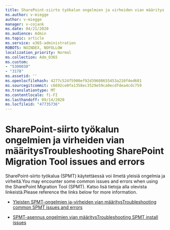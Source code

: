 ```yaml
---
title: SharePoint-siirto työkalun ongelmien ja virheiden vian määritys
ms.author: v-miegge
author: v-miegge
manager: v-cojank
ms.date: 04/21/2020
ms.audience: Admin
ms.topic: article
ms.service: o365-administration
ROBOTS: NOINDEX, NOFOLLOW
localization_priority: Normal
ms.collection: Adm_O365
ms.custom:
- "5300030"
- "3178"
ms.assetid: ''
ms.openlocfilehash: 4277c524f5900ef92d39608655453a210f4ed601
ms.sourcegitcommit: c6692ce0fa1358ec3529e59ca0ecdfdea4cdc759
ms.translationtype: MT
ms.contentlocale: fi-FI
ms.lasthandoff: 09/14/2020
ms.locfileid: "47735736"
---
```

# <a name="troubleshooting-sharepoint-migration-tool-issues-and-errors"></a><span data-ttu-id="0177c-102">SharePoint-siirto työkalun ongelmien ja virheiden vian määritys</span><span class="sxs-lookup"><span data-stu-id="0177c-102">Troubleshooting SharePoint Migration Tool issues and errors</span></span>

<span data-ttu-id="0177c-103">SharePoint-siirto työkalua (SPMT) käytettäessä voi ilmetä yleisiä ongelmia ja virheitä.</span><span class="sxs-lookup"><span data-stu-id="0177c-103">You may encounter some common issues and errors when using the SharePoint Migration Tool (SPMT).</span></span> <span data-ttu-id="0177c-104">Katso lisä tietoja alla olevista linkeistä.</span><span class="sxs-lookup"><span data-stu-id="0177c-104">Please reference the links below for more information.</span></span>

- [<span data-ttu-id="0177c-105">Yleisten SPMT-ongelmien ja-virheiden vian määritys</span><span class="sxs-lookup"><span data-stu-id="0177c-105">Troubleshooting common SPMT issues and errors</span></span>](https://docs.microsoft.com/sharepointmigration/troubleshooting-common-spmt-issues)

- [<span data-ttu-id="0177c-106">SPMT-asennus ongelmien vian määritys</span><span class="sxs-lookup"><span data-stu-id="0177c-106">Troubleshooting SPMT install issues</span></span>](https://docs.microsoft.com/sharepointmigration/spmt-install-issues)
